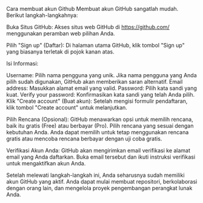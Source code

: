Cara membuat akun Github
Membuat akun GitHub sangatlah mudah. Berikut langkah-langkahnya:

Buka Situs GitHub:
Akses situs web GitHub di https://github.com/ menggunakan peramban web pilihan Anda.

Pilih "Sign up" (Daftar):
Di halaman utama GitHub, klik tombol "Sign up" yang biasanya terletak di pojok kanan atas.

Isi Informasi:

Username: Pilih nama pengguna yang unik. Jika nama pengguna yang Anda pilih sudah digunakan, GitHub akan memberikan saran alternatif.
Email address: Masukkan alamat email yang valid.
Password: Pilih kata sandi yang kuat.
Verify your password: Konfirmasikan kata sandi yang telah Anda pilih.
Klik "Create account" (Buat akun):
Setelah mengisi formulir pendaftaran, klik tombol "Create account" untuk melanjutkan.

Pilih Rencana (Opsional):
GitHub menawarkan opsi untuk memilih rencana, baik itu gratis (Free) atau berbayar (Pro). Pilih rencana yang sesuai dengan kebutuhan Anda. Anda dapat memilih untuk tetap menggunakan rencana gratis atau mencoba rencana berbayar dengan uji coba gratis.

Verifikasi Akun Anda:
GitHub akan mengirimkan email verifikasi ke alamat email yang Anda daftarkan. Buka email tersebut dan ikuti instruksi verifikasi untuk mengaktifkan akun Anda.

Setelah melewati langkah-langkah ini, Anda seharusnya sudah memiliki akun GitHub yang aktif. Anda dapat mulai membuat repositori, berkolaborasi dengan orang lain, dan mengelola proyek pengembangan perangkat lunak Anda.






